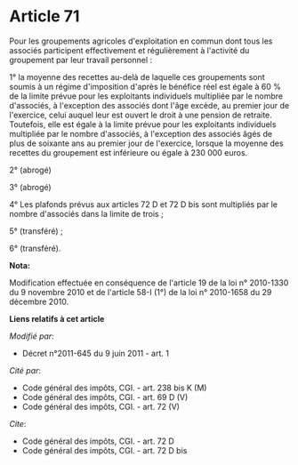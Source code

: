 # Article 71

Pour les groupements agricoles d'exploitation en commun dont tous les associés participent effectivement et régulièrement à
l'activité du groupement par leur travail personnel : 

1° la moyenne des recettes au-delà de laquelle ces groupements sont soumis à un régime d'imposition d'après le bénéfice réel
est égale à 60 % de la limite prévue pour les exploitants individuels multipliée par le nombre d'associés, à l'exception des
associés dont l'âge excède, au premier jour de l'exercice, celui auquel leur est ouvert le droit à une pension de retraite.
Toutefois, elle est égale à la limite prévue pour les exploitants individuels multipliée par le nombre d'associés, à
l'exception des associés âgés de plus de soixante ans au premier jour de l'exercice, lorsque la moyenne des recettes du
groupement est inférieure ou égale à 230 000 euros. 

2° (abrogé) 

3° (abrogé) 

4° Les plafonds prévus aux articles 72 D et 72 D bis sont multipliés par le nombre d'associés dans la limite de trois ; 

5° (transféré) ; 

6° (transféré).

**Nota:**

Modification effectuée en conséquence de l'article 19 de la loi n° 2010-1330 du 9 novembre 2010 et de l'article 58-I (1°) de
la loi n° 2010-1658 du 29 décembre 2010.

**Liens relatifs à cet article**

_Modifié par_:

  - Décret n°2011-645 du 9 juin 2011 - art. 1

_Cité par_:

  - Code général des impôts, CGI. - art. 238 bis K (M)
  - Code général des impôts, CGI. - art. 69 D (V)
  - Code général des impôts, CGI. - art. 72 (V)

_Cite_:

  - Code général des impôts, CGI. - art. 72 D
  - Code général des impôts, CGI. - art. 72 D bis

